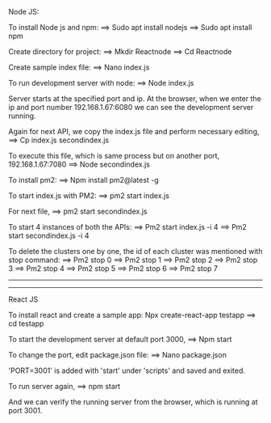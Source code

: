 Node JS:

To install Node js and npm:
==> Sudo apt install nodejs
==> Sudo apt install npm


Create directory for project:
==> Mkdir Reactnode
==> Cd Reactnode

Create sample index file:
==> Nano index.js

To run development server with node:
==> Node index.js

Server starts at the specified port and ip.
At the browser, when we enter the ip and port number 192.168.1.67:6080 we can see the development server running.

Again for next API, we copy the index.js file and perform necessary editing,
==> Cp index.js secondindex.js

To execute this file, which is same process but on another port, 192.168.1.67:7080 
==> Node secondindex.js

To install pm2:
==> Npm install pm2@latest -g


To start index.js with PM2:
==> pm2 start index.js

For next file,
==> pm2 start secondindex.js


To start 4 instances of both the APIs:
==> Pm2 start index.js -i 4
==> Pm2 start secondindex.js -i 4


To delete the clusters one by one, the id of each cluster was mentioned with stop command:
==> Pm2 stop 0
==> Pm2 stop 1
==> Pm2 stop 2
==> Pm2 stop 3
==> Pm2 stop 4
==> Pm2 stop 5
==> Pm2 stop 6
==> Pm2 stop 7



***********************************************
***********************************************



React JS

To install react and create a sample app:
Npx create-react-app testapp
==> cd testapp


To start the development server at default port 3000,
==> Npm start


To change the port, edit package.json file:
==> Nano package.json

'PORT=3001' is added with 'start' under 'scripts' and saved and exited.

To run server again, 
==> npm start

And we can verify the running server from the browser, which is running at port 3001.


